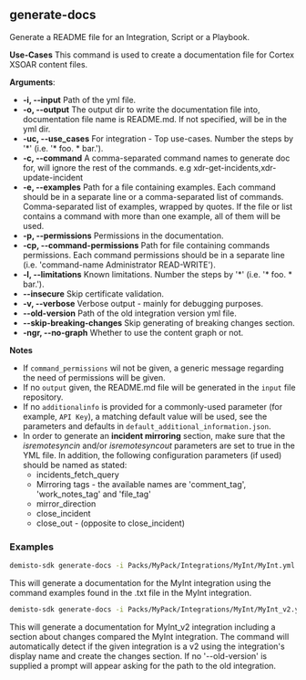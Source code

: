 ## generate-docs

Generate a README file for an Integration, Script or a Playbook.

**Use-Cases**
This command is used to create a documentation file for Cortex XSOAR content files.

**Arguments**:

* **-i, --input**
Path of the yml file.
* **-o, --output**
The output dir to write the documentation file into, documentation file name is README.md. If not specified, will be in the yml dir.
* **-uc, --use_cases**
For integration - Top use-cases. Number the steps by '*' (i.e. '\* foo. * bar.').
* **-c, --command**
A comma-separated command names to generate doc for, will ignore the rest of the commands. e.g xdr-get-incidents,xdr-update-incident
* **-e, --examples**
Path for a file containing examples. Each command should be in a separate line or a comma-separated list of commands.
Comma-separated list of examples, wrapped by quotes.
If the file or list contains a command with more than one example, all of them will be used.
* **-p, --permissions**
Permissions in the documentation.
* **-cp, --command-permissions**
Path for file containing commands permissions. Each command permissions should be in a separate line (i.e. 'command-name Administrator READ-WRITE').
* **-l, --limitations**
Known limitations. Number the steps by '*' (i.e. '\* foo. * bar.').
* **--insecure**
Skip certificate validation.
* **-v, --verbose**
Verbose output - mainly for debugging purposes.
* **--old-version**
Path of the old integration version yml file.
* **--skip-breaking-changes**
Skip generating of breaking changes section.
* **-ngr, --no-graph**
Whether to use the content graph or not.

**Notes**

* If `command_permissions` wil not be given, a generic message regarding the need of permissions will be given.
* If no `output` given, the README.md file will be generated in the `input` file repository.
* If no `additionalinfo` is provided for a commonly-used parameter (for example, `API Key`), a matching default value
  will be used, see the parameters and defaults in `default_additional_information.json`.
* In order to generate an **incident mirroring** section, make sure that the *isremotesyncin* and/or *isremotesyncout* parameters are set to true in the YML file. In addition, the following configuration parameters (if used) should be named as stated:
  * incidents_fetch_query
  * Mirroring tags - the available names are 'comment_tag', 'work_notes_tag' and 'file_tag'
  * mirror_direction
  * close_incident
  * close_out - (opposite to close_incident)

### Examples

```bash
demisto-sdk generate-docs -i Packs/MyPack/Integrations/MyInt/MyInt.yml -e Packs/MyPack/Integrations/MyInt/command_example.txt
```

This will generate a documentation for the MyInt integration using the command examples found in the .txt file in the MyInt integration.

```bash
demisto-sdk generate-docs -i Packs/MyPack/Integrations/MyInt/MyInt_v2.yml --old-version Packs/MyPack/Integrations/MyInt/MyInt.yml
```

This will generate a documentation for MyInt_v2 integration including a section about changes compared the MyInt integration.
The command will automatically detect if the given integration is a v2 using the integration's display name and create the changes section.
If no '--old-version' is supplied a prompt will appear asking for the path to the old integration.
